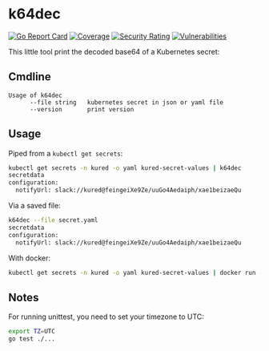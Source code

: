# k64dec

[![Go Report Card](https://goreportcard.com/badge/github.com/laghoule/k64dec)](https://goreportcard.com/report/github.com/laghoule/k64dec)
[![Coverage](https://sonarcloud.io/api/project_badges/measure?project=laghoule_k64dec&metric=coverage)](https://sonarcloud.io/summary/new_code?id=laghoule_k64dec)
[![Security Rating](https://sonarcloud.io/api/project_badges/measure?project=laghoule_k64dec&metric=security_rating)](https://sonarcloud.io/summary/new_code?id=laghoule_k64dec)
[![Vulnerabilities](https://sonarcloud.io/api/project_badges/measure?project=laghoule_k64dec&metric=vulnerabilities)](https://sonarcloud.io/summary/new_code?id=laghoule_k64dec)

This little tool print the decoded base64 of a Kubernetes secret:

## Cmdline

```text
Usage of k64dec
      --file string   kubernetes secret in json or yaml file
      --version       print version
```

## Usage

Piped from a `kubectl get secrets`:

```bash
kubectl get secrets -n kured -o yaml kured-secret-values | k64dec
secretdata
configuration:
  notifyUrl: slack://kured@feingeiXe9Ze/uuGo4Aedaiph/xae1beizaeQu
```

Via a saved file:

```bash
k64dec --file secret.yaml
secretdata
configuration:
  notifyUrl: slack://kured@feingeiXe9Ze/uuGo4Aedaiph/xae1beizaeQu
```

With docker:

```bash
kubectl get secrets -n kured -o yaml kured-secret-values | docker run -i laghoule/k64dec
```

## Notes

For running unittest, you need to set your timezone to UTC:

```bash
export TZ=UTC
go test ./...
```
